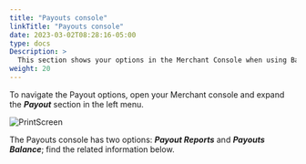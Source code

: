 ```yaml
---
title: "Payouts console"
linkTitle: "Payouts console"
date: 2023-03-02T08:28:16-05:00
type: docs
Description: >
  This section shows your options in the Merchant Console when using Bamboo Payouts.
weight: 20
---
```


To navigate the Payout options, open your Merchant console and expand the ***Payout*** section in the left menu.

![PrintScreen](/assets/Payouts/Payouts8_en.png)

The Payouts console has two options: _**Payout Reports**_ and _**Payouts Balance**_; find the related information below.